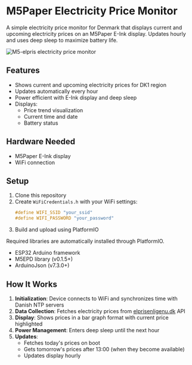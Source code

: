 # M5Paper Electricity Price Monitor

A simple electricity price monitor for Denmark that displays current and upcoming electricity prices on an M5Paper E-Ink display. Updates hourly and uses deep sleep to maximize battery life.

![M5-elpris electricity price monitor](m5-elpris.png)

## Features

- Shows current and upcoming electricity prices for DK1 region
- Updates automatically every hour
- Power efficient with E-Ink display and deep sleep
- Displays:
  - Price trend visualization
  - Current time and date
  - Battery status

## Hardware Needed

- M5Paper E-Ink display
- WiFi connection

## Setup

1. Clone this repository
2. Create `WiFiCredentials.h` with your WiFi settings:
   ```cpp
   #define WIFI_SSID "your_ssid"
   #define WIFI_PASSWORD "your_password"
   ```
3. Build and upload using PlatformIO

Required libraries are automatically installed through PlatformIO.
- ESP32 Arduino framework
- M5EPD library (v0.1.5+)
- ArduinoJson (v7.3.0+)

## How It Works

1. **Initialization**: Device connects to WiFi and synchronizes time with Danish NTP servers
2. **Data Collection**: Fetches electricity prices from [elprisenligenu.dk](https://elpriserligenu.dk/) API
3. **Display**: Shows prices in a bar graph format with current price highlighted
4. **Power Management**: Enters deep sleep until the next hour
5. **Updates**: 
   - Fetches today's prices on boot
   - Gets tomorrow's prices after 13:00 (when they become available)
   - Updates display hourly


